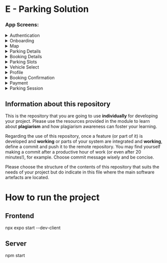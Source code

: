 # E - Parking Solution

### App Screens:

<details>
<summary>Authentication</summary>
  <img src="Frontend/docs/app-screens/authentication/welcome.png" alt="welcome" width="100"/>
  <img src="Frontend/docs/app-screens/authentication/signup-screen.png"
  alt="sign-up" width="100"/>
  <img src="Frontend/docs/app-screens/authentication/signin-screen.png" alt="sign-in" width="100"/>
  <img src="Frontend/docs/app-screens/authentication/resetPassword.png" alt="resetPassword" width="100"/>
</details>
<details>
<summary>Onboarding</summary>
  <img src="Frontend/docs/app-screens/onBoarding/welcome-to-e-parky.png" alt="Onboarding screen 1" width="100"/>
  <img src="Frontend/docs/app-screens/onBoarding/welcome-screen-2.png" alt="Onboarding screen 2" width="100"/>
  <img src="Frontend/docs/app-screens/onBoarding/welcome-screen-3.png" alt="Onboarding screen 3" width="100"/>
  <img src="Frontend/docs/app-screens/onBoarding/welcome-screen-4.png" alt="Onboarding screen 4" width="100"/>
  <img src="Frontend/docs/app-screens/onBoarding/welcome-with-sign-in.png" alt="Onboarding screen 3" width="100"/>
</details>
<details>
<summary>Map</summary>
  <img src="Frontend/docs/app-screens/map/MapV1.png" alt="Map V1" width="100"/>
  <img src="Frontend/docs/app-screens/map/MapV2.png" alt="Map V2" width="100"/>
</details>
<details>
<summary>Parking Details</summary>
  <img src="Frontend/docs/app-screens/parkingDetails/parkingDetails.png" alt="Parking Details" width="100"/>
  <img src="Frontend/docs/app-screens/parkingDetails/parkingDetailsV2.png" alt="Parking Details V2" width="100"/>
</details>
<details>
<summary>Booking Details</summary>
  <img src="Frontend/docs/app-screens/bookingDetails/bookingDetailsV1.png" alt="Booking Details" width="100"/>
  <img src="Frontend/docs/app-screens/bookingDetails/bookingDetailsV2.png" alt="Booking Details V2" width="100"/>
</details>
<details>
<summary>Parking Slots</summary>
  <img src="Frontend/docs/app-screens/parkingSlots/slotsV1.png" alt="Parking Slots" width="100"/>
</details>
<details>
<summary>Vehicle Select</summary>
  <img src="Frontend/docs/app-screens/vehicle/VehicleSelectV1.png" alt="Vehicle Select" width="100"/>
  <img src="Frontend/docs/app-screens/vehicle/vehicleSelectV2.png" alt="Vehicle Select V2" width="100"/>
  <img src="Frontend/docs/app-screens/vehicle/addVehicle.png" alt="Vehicle Select V3" width="100"/>
</details>
<details>
<summary>Profile</summary>
  <img src="Frontend/docs/app-screens/profile/Profile.png" alt="Profile" width="100"/>
  <img src="Frontend/docs/app-screens/profile/ProfileV2.png" alt="Profile V2" width="100"/>
</details>
<details>
<summary>Booking Confirmation</summary>
  <img src="Frontend/docs/app-screens/bookingConfirmation/bookingConfirmation.png" alt="Booking Confirmation" width="100"/>
  <img src="Frontend/docs/app-screens/bookingConfirmation/bookingSuccess.png" alt="Booking Confirmation V2" width="100"/>
  <img src="Frontend/docs/app-screens/bookingConfirmation/ParkingTicket.png" alt="Booking Confirmation V3" width="100"/>
</details>
<details>
<summary>Payment</summary>
  <img src="Frontend/docs/app-screens/payment/paymentStripe.png" alt="Payment" width="100"/>
</details>
<details>
<summary>Parking Session</summary>
  <img src="Frontend/docs/app-screens/parkingSession/Parking.png" alt="Parking Session" width="100"/>
  <img src="Frontend/docs/app-screens/parkingSession/ParkingV2.png" alt="Parking Session V3" width="100"/>
  <img src="Frontend/docs/app-screens/parkingSession/parkingHistory.png" alt="Parking Session V2" width="100"/>
  <img src="Frontend/docs/app-screens/parkingSession/ViewTicket.png" alt="Parking Session V4" width="100"/>
  <img src="Frontend/docs/app-screens/parkingSession/Timer.png" alt="Parking Session V5" width="100"/>
</details>

## Information about this repository

This is the repository that you are going to use **individually** for developing your project. Please use the resources provided in the module to learn about **plagiarism** and how plagiarism awareness can foster your learning.

Regarding the use of this repository, once a feature (or part of it) is developed and **working** or parts of your system are integrated and **working**, define a commit and push it to the remote repository. You may find yourself making a commit after a productive hour of work (or even after 20 minutes!), for example. Choose commit message wisely and be concise.

Please choose the structure of the contents of this repository that suits the needs of your project but do indicate in this file where the main software artefacts are located.

# How to run the project

## Frontend

npx expo start --dev-client

## Server

npm start
